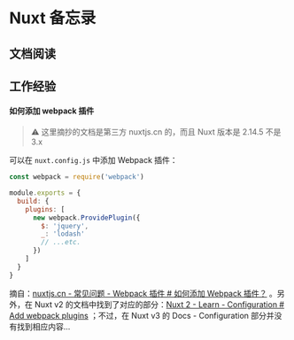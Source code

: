 # Nuxt 备忘录



## 文档阅读



## 工作经验



#### 如何添加 webpack 插件

> ⚠️ 这里摘抄的文档是第三方 nuxtjs.cn 的，而且 Nuxt 版本是 2.14.5 不是 3.x

可以在 `nuxt.config.js` 中添加 Webpack 插件：

```js
const webpack = require('webpack')

module.exports = {
  build: {
    plugins: [
      new webpack.ProvidePlugin({
        $: 'jquery',
        _: 'lodash'
        // ...etc.
      })
    ]
  }
}
```

摘自：[nuxtjs.cn - 常见问题 - Webpack 插件 # 如何添加 Webpack 插件？](https://www.nuxtjs.cn/faq/webpack-plugins) 。另外，在  Nuxt v2 的文档中找到了对应的部分：[Nuxt 2 - Learn - Configuration # Add webpack plugins](https://v2.nuxt.com/docs/features/configuration/#add-webpack-plugins) ；不过，在 Nuxt v3 的 Docs - Configuration 部分并没有找到相应内容...